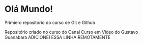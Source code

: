 # Olá Mundo!
 Primiero repositório do curso de Git e Github

 Repositório criado no curso do Canal Curso em Vídeo do Gustavo Guanabara
 ADICIONEI ESSA LINHA REMOTAMENTE
